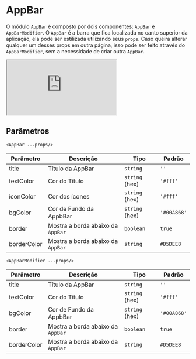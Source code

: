 # AppBar

O módulo `AppBar` é composto por dois componentes: `AppBar` e `AppBarModifier`. O `AppBar` é a barra que fica localizada no canto superior da aplicação, ela pode ser estilizada utilizando seus `props`. Caso queira alterar qualquer um desses props em outra página, isso pode ser feito através do `AppBarModifier`, sem a necessidade de criar outra `AppBar`.


<div class="iframe-wrapper">
  <iframe src="https://bundlebrowser.mambaweb.now.sh/#!/appbar"></iframe>
</div>

## Parâmetros

`<AppBar ...props/>`

| Parâmetro | Descrição           | Tipo            | Padrão    |
|-----------|---------------------|-----------------|-----------|
| title     | Título da AppBar    | `string`          | `''`        |
| textColor | Cor do Título       | `string` (hex)    | `'#fff'`    |
| iconColor | Cor dos ícones       | `string` (hex)    | `'#fff'`    |
| bgColor   | Cor de Fundo da AppbBar| `string` (hex) | `'#00A868'` |
| border   | Mostra a borda abaixo da `AppBar` | `boolean` | `true` |
| borderColor   | Mostra a borda abaixo da `AppBar` | `string` | `#D5DEE8` |

`<AppBarModifier ...props/>`

| Parâmetro | Descrição                    | Tipo            | Padrão    |
|-----------|------------------------------|-----------------|-----------|
| title     | Título da AppBar    | `string`          | `''`        |
| textColor | Cor do Título       | `string` (hex)    | `'#fff'`    |
| bgColor   | Cor de Fundo da AppbBar| `string` (hex) | `'#00A868'` |
| border   | Mostra a borda abaixo da `AppBar` | `boolean` | `true` |
| borderColor   | Mostra a borda abaixo da `AppBar` | `string` | `#D5DEE8` |

